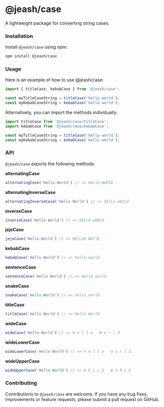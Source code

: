 # @jeash/case
A lightweight package for converting string cases.

### Installation
Install `@jeash/case` using npm:

```bash
npm install @jeash/case
```

### Usage
Here is an example of how to use @jeash/case:

```js
import { titleCase, kebabCase } from '@jeash/case';

const myTitleCaseString = titleCase('hello world');
const myKebabCaseString = kebabCase('hello world');
```


Alternatively, you can import the methods individually:
```js
import titleCase from '@jeash/case/titleCase';
import kebabCase from '@jeash/case/kebabCase';

const myTitleCaseString = titleCase('hello world');
const myKebabCaseString = kebabCase('hello world');
```

### API

`@jeash/case` exports the following methods:

**alternatingCase**
```js 
alternatingCase('Hello World') // => HeLlO WoRlD
 ````

**alternatingInverseCase**
```js 
alternatingInverseCase('Hello World') // => hElLo wOrLd
 ````

**inverseCase**
```js 
inverseCase('Hello World') // => hELLO wORLD
 ````

**jejeCase**
```js 
jejeCase('Hello World') // => HElLoH WOrlD
 ````

**kebabCase**
```js 
kebabCase('Hello World') // => hello-world
 ````

**sentenceCase**
```js 
sentenceCase('Hello World') // => Hello world
 ````

**snakeCase**
```js 
snakeCase('Hello World') // => hello_world
 ````

**titleCase**
```js 
titleCase('Hello World') // => Hello World
 ````

**wideCase**
```js 
wideCase('Hello World') // => H e l l o   W o r l d
 ````

**wideLowerCase**
```js 
wideLowerCase('Hello World') // => h e l l o   w o r l d
 ````

**wideUpperCase**
```js 
wideUpperCase('Hello World') // => H E L L O   W O R L D
 ````

### Contributing
Contributions to `@jeash/case` are welcome. If you have any bug fixes, improvements or feature requests, please submit a pull request on GitHub.
